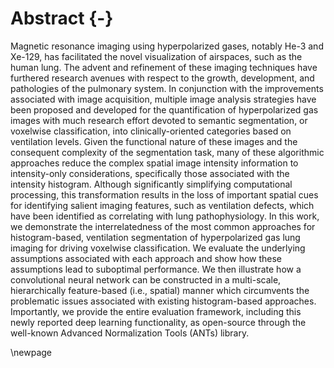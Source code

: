 
# Abstract {-}

Magnetic resonance imaging using hyperpolarized gases, notably He-3 and Xe-129,
has facilitated the novel visualization of airspaces, such as the human lung.
The advent and refinement of these imaging techniques have furthered research
avenues with respect to the growth, development, and pathologies of the
pulmonary system.  In conjunction with the improvements associated with image
acquisition, multiple image analysis strategies have been proposed and developed
for the quantification of hyperpolarized gas images with much research effort
devoted to semantic segmentation, or voxelwise classification, into
clinically-oriented categories based on ventilation levels. Given the functional
nature of these images and the consequent complexity of the segmentation task,
many of these algorithmic approaches reduce the complex spatial image intensity
information to intensity-only considerations, specifically those associated with
the intensity histogram. Although significantly simplifying computational
processing, this transformation results in the loss of important spatial cues
for identifying salient imaging features, such as ventilation defects, which
have been identified as correlating with lung pathophysiology.  In this work, we
demonstrate the interrelatedness of the most common approaches for
histogram-based, ventilation segmentation of hyperpolarized gas lung imaging for
driving voxelwise classification.  We evaluate the underlying assumptions
associated with each approach and show how these assumptions lead to suboptimal
performance.  We then illustrate how a convolutional neural network can be
constructed in a multi-scale, hierarchically feature-based (i.e., spatial)
manner which circumvents the problematic issues associated with existing
histogram-based approaches.  Importantly, we provide the entire evaluation
framework, including this newly reported deep learning functionality, as
open-source through the well-known Advanced Normalization Tools (ANTs) library.

\newpage


